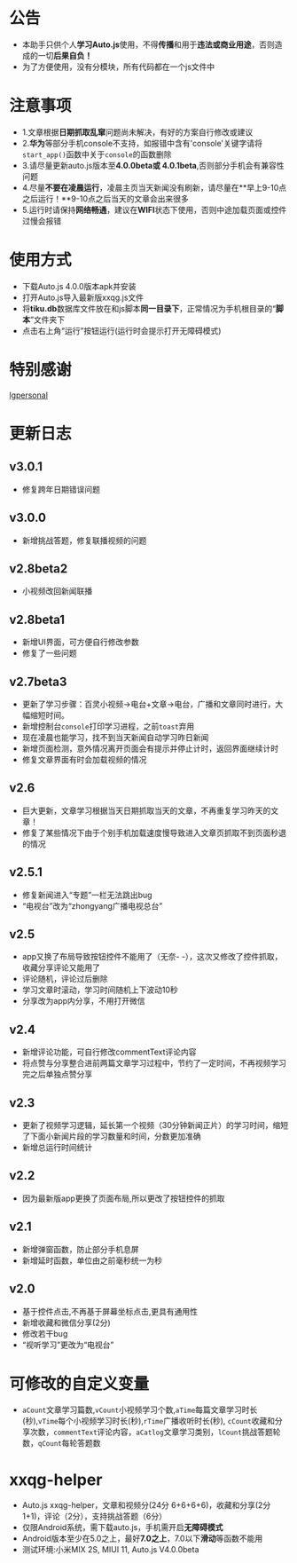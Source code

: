 # 公告
* 本助手只供个人**学习Auto.js**使用，不得**传播**和用于**违法或商业用途**，否则造成的一切**后果自负！**
* 为了方便使用，没有分模块，所有代码都在一个js文件中

# 注意事项
* 1.文章根据**日期抓取乱窜**问题尚未解决，有好的方案自行修改或建议
* 2.**华为**等部分手机console不支持，如报错中含有'console'关键字请将`start_app()`函数中关于`console`的函数删除
* 3.请尽量更新auto.js版本至**4.0.0beta或 4.0.1beta**,否则部分手机会有兼容性问题
* 4.尽量**不要在凌晨运行**，凌晨主页当天新闻没有刷新，请尽量在**早上9-10点之后运行！**9-10点之后当天的文章会出来很多
* 5.运行时请保持**网络畅通**，建议在**WIFI**状态下使用，否则中途加载页面或控件过慢会报错

# 使用方式 
* 下载Auto.js 4.0.0版本apk并安装
* 打开Auto.js导入最新版xxqg.js文件
* 将**tiku.db**数据库文件放在和js脚本**同一目录下**，正常情况为手机根目录的“**脚本**”文件夹下
* 点击右上角“运行”按钮运行(运行时会提示打开无障碍模式)

# 特别感谢
[lgpersonal](https://github.com/lgpersonal/LazyStudy)

# 更新日志
## v3.0.1
* 修复跨年日期错误问题
## v3.0.0
* 新增挑战答题，修复联播视频的问题
## v2.8beta2
* 小视频改回新闻联播
## v2.8beta1
* 新增UI界面，可方便自行修改参数
* 修复了一些问题
## v2.7beta3
* 更新了学习步骤：百灵小视频->电台+文章->电台，广播和文章同时进行，大幅缩短时间。
* 新增控制台`console`打印学习进程，之前`toast`弃用
* 现在凌晨也能学习，找不到当天新闻自动学习昨日新闻
* 新增页面检测，意外情况离开页面会有提示并停止计时，返回界面继续计时
* 修复文章界面有时会加载视频的情况
## v2.6
* 巨大更新，文章学习根据当天日期抓取当天的文章，不再重复学习昨天的文章！
* 修复了某些情况下由于个别手机加载速度慢导致进入文章页抓取不到页面秒退的情况
## v2.5.1
* 修复新闻进入“专题”一栏无法跳出bug
* “电视台”改为“zhongyang广播电视总台”
## v2.5
* app又换了布局导致按钮控件不能用了（无奈- -），这次又修改了控件抓取，收藏分享评论又能用了
* 评论随机，评论过后删除
* 学习文章时滚动，学习时间随机上下波动10秒
* 分享改为app内分享，不用打开微信
## v2.4
* 新增评论功能，可自行修改commentText评论内容
* 将点赞与分享整合进前两篇文章学习过程中，节约了一定时间，不再视频学习完之后单独点赞分享
## v2.3
* 更新了视频学习逻辑，延长第一个视频（30分钟新闻正片）的学习时间，缩短了下面小新闻片段的学习数量和时间，分数更加准确
* 新增总运行时间统计
## v2.2
* 因为最新版app更换了页面布局,所以更改了按钮控件的抓取
## v2.1
* 新增弹窗函数，防止部分手机息屏
* 新增延时函数，单位由之前毫秒统一为秒
## v2.0
* 基于控件点击,不再基于屏幕坐标点击,更具有通用性
* 新增收藏和微信分享(2分)
* 修改若干bug
* “视听学习”更改为“电视台”

# 可修改的自定义变量
* `aCount`文章学习篇数,`vCount`小视频学习个数,`aTime`每篇文章学习时长(秒),`vTime`每个小视频学习时长(秒),`rTime`广播收听时长(秒), `cCount`收藏和分享次数，`commentText`评论内容，`aCatlog`文章学习类别，`lCount`挑战答题轮数，`qCount`每轮答题数

# xxqg-helper
* Auto.js xxqg-helper，文章和视频分(24分 6+6+6+6)，收藏和分享(2分 1+1)，评论（2分），支持挑战答题（6分）
* 仅限Android系统，需下载auto.js，手机需开启**无障碍模式**
* Android版本至少在5.0之上，最好**7.0之上**，7.0以下**滑动**等函数不能用
* 测试环境:小米MIX 2S, MIUI 11, Auto.js V4.0.0beta
